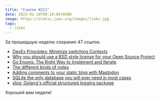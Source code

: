 ```yaml
---
title: "Ссылки #221"
date: 2023-02-18T08:10:05+0300
image: https://static.juev.org/images/links.jpg
tags: 
  - links
---
```


За прошедшую неделю сохранил 47 ссылок.

- [DevEx Principles: Minimize switching Contexts](https://kathykorevec.substack.com/p/devex-principles-minimize-switching)
- [Why you should use a BSD style license for your Open Source Project](https://docs.freebsd.org/en/articles/bsdl-gpl/)
- [Go Enums: The Right Way to Implement and Iterate](https://levelup.gitconnected.com/go-enums-the-right-way-to-implement-and-iterate-9b1e233c8d9a)
- [The different kinds of notes](https://www.baldurbjarnason.com/2022/the-different-kinds-of-notes/)
- [Adding comments to your static blog with Mastodon](https://carlschwan.eu/2020/12/29/adding-comments-to-your-static-blog-with-mastodon/)
- [SQLite the only database you will ever need in most cases](https://www.unixsheikh.com/articles/sqlite-the-only-database-you-will-ever-need-in-most-cases.html)
- [slog: Golang's official structured logging package](https://www.sobyte.net/post/2022-10/go-slog/)

Хорошей вам недели!
